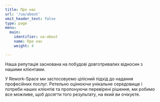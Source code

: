 ```yaml
---
title: Про нас
url: '/ua/about'
omit_header_text: false
type: page
menu:
  main:
    identifier: ua-about
    name: Про нас
    weight: 4

---
```


Наша репутація заснована на побудові довготривалих відносин з нашими клієнтами.

У Rework-Space ми застосовуємо цілісний підхід до надання професійних послуг. Ретельно оцінюючи унікальне середовище і 
потреби наших клієнтів та пропонуючи перевірені рішення, ми робимо все можливе, щоб досягти того результату, на який ви 
очікуєте.
